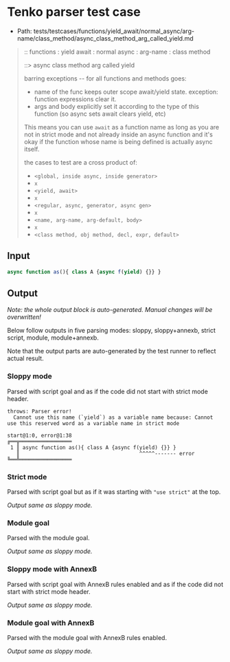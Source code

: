 # Tenko parser test case

- Path: tests/testcases/functions/yield_await/normal_async/arg-name/class_method/async_class_method_arg_called_yield.md

> :: functions : yield await : normal async : arg-name : class method
>
> ::> async class method arg called yield
>
> barring exceptions -- for all functions and methods goes:
>
> - name of the func keeps outer scope await/yield state. exception: function expressions clear it.
> - args and body explicitly set it according to the type of this function (so async sets await clears yield, etc)
>
> This means you can use `await` as a function name as long as you are not in strict mode and not already inside an async function and it's okay if the function whose name is being defined is actually async itself.
>
> the cases to test are a cross product of:
>
> - `<global, inside async, inside generator>` 
> - `x` 
> - `<yield, await>`
> - `x` 
> - `<regular, async, generator, async gen>`
> - `x` 
> - `<name, arg-name, arg-default, body>`
> - `x`
> - `<class method, obj method, decl, expr, default>`

## Input

`````js
async function as(){ class A {async f(yield) {}} }
`````

## Output

_Note: the whole output block is auto-generated. Manual changes will be overwritten!_

Below follow outputs in five parsing modes: sloppy, sloppy+annexb, strict script, module, module+annexb.

Note that the output parts are auto-generated by the test runner to reflect actual result.

### Sloppy mode

Parsed with script goal and as if the code did not start with strict mode header.

`````
throws: Parser error!
  Cannot use this name (`yield`) as a variable name because: Cannot use this reserved word as a variable name in strict mode

start@1:0, error@1:38
╔══╦═════════════════
 1 ║ async function as(){ class A {async f(yield) {}} }
   ║                                       ^^^^^------- error
╚══╩═════════════════

`````

### Strict mode

Parsed with script goal but as if it was starting with `"use strict"` at the top.

_Output same as sloppy mode._

### Module goal

Parsed with the module goal.

_Output same as sloppy mode._

### Sloppy mode with AnnexB

Parsed with script goal with AnnexB rules enabled and as if the code did not start with strict mode header.

_Output same as sloppy mode._

### Module goal with AnnexB

Parsed with the module goal with AnnexB rules enabled.

_Output same as sloppy mode._
